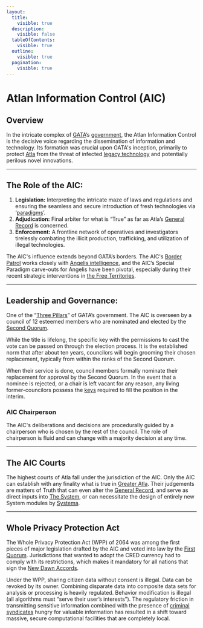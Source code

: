 ```yaml
---
layout:
  title:
    visible: true
  description:
    visible: false
  tableOfContents:
    visible: true
  outline:
    visible: true
  pagination:
    visible: true
---
```


# Atlan Information Control (AIC)

## Overview

In the intricate complex of [GATA](../)’s [government](../politics/governance.md), the Atlan Information Control is the decisive voice regarding the dissemination of information and technology. Its formation was crucial upon GATA's inception, primarily to protect [Atla](../key-locations/atla.md) from the threat of infected [legacy technology](../../../overview/science-and-tech/tech-regulation.md) and potentially perilous novel innovations.

***

## **The Role of the AIC:**

1. **Legislation:** Interpreting the intricate maze of laws and regulations and ensuring the seamless and secure introduction of fresh technologies via ‘[paradigms](../politics/paradigms.md)’.
2. **Adjudication:** Final arbiter for what is “True” as far as Atla’s [General Record](../politics/the-general-record.md) is concerned.
3. **Enforcement:** A frontline network of operatives and investigators tirelessly combating the illicit production, trafficking, and utilization of illegal technologies.

The AIC's influence extends beyond GATA’s borders. The AIC's [Border Patrol](../law-and-order/border-patrol.md) works closely with [Angelis intelligence](../military-and-defense/angelis.md#watchers), and the AIC’s Special Paradigm carve-outs for Angelis have been pivotal, especially during their recent strategic interventions in [the Free Territories](../../free-territories/).

***

## **Leadership and Governance:**

One of the “[Three Pillars](../politics/governance.md#the-three-pillars)” of GATA’s government. The AIC is overseen by a council of 12 esteemed members who are nominated and elected by the [Second Quorum](../politics/governance.md#the-second-quorum).&#x20;

While the title is lifelong, the specific key with the permissions to cast the vote can be passed on through the election process. It is the established norm that after about ten years, councilors will begin grooming their chosen replacement, typically from within the ranks of the Second Quorum.

When their service is done, council members formally nominate their replacement for approval by the Second Quorum. In the event that a nominee is rejected, or a chair is left vacant for any reason, any living former-councilors possess the [keys](../politics/keys.md) required to fill the position in the interim.

### AIC Chairperson

The AIC's deliberations and decisions are procedurally guided by a chairperson who is chosen by the rest of the council. The role of chairperson is fluid and can change with a majority decision at any time.

***

## **The AIC Courts**

The highest courts of Atla fall under the jurisdiction of the AIC. Only the AIC can establish with any finality what is true in [Greater Atla](../politics/greater-atla.md). Their judgements are matters of Truth that can even alter the [General Record](../politics/the-general-record.md), and serve as direct inputs into [The System](../politics/the-system.md), or can necessitate the design of entirely new System modules by [Systema](../enterprise/systema.md).

***

## **Whole Privacy Protection Act**

The Whole Privacy Protection Act (WPP) of 2064 was among the first pieces of major legislation drafted by the AIC and voted into law by the [First Quorum](../politics/governance.md#the-first-quorum). Jurisdictions that wanted to adopt the CRED currency had to comply with its restrictions, which makes it mandatory for all nations that sign the [New Dawn Accords](../politics/new-dawn-accords.md).

Under the WPP, sharing citizen data without consent is illegal. Data can be revoked by its owner. Combining disparate data into composite data sets for analysis or processing is heavily regulated. Behavior modification is illegal (all algorithms must “serve their user’s interests”). The regulatory friction in transmitting sensitive information combined with the presence of [criminal syndicates](../criminal-element/syndicates.md) hungry for valuable information has resulted in a shift toward massive, secure computational facilities that are completely local.
